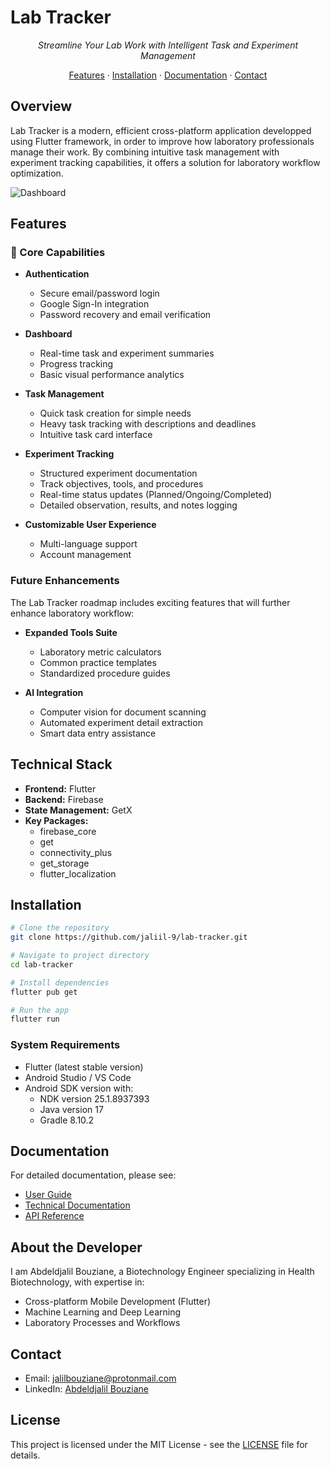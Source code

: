 # Lab Tracker

<div align="center">
    
*Streamline Your Lab Work with Intelligent Task and Experiment Management*

[Features](#features) · [Installation](#installation) · [Documentation](#documentation) · [Contact](#contact)

</div>

## Overview

Lab Tracker is a modern, efficient cross-platform application developped using Flutter framework, in order to improve how laboratory professionals manage their work. By combining intuitive task management with experiment tracking capabilities, it offers a solution for laboratory workflow optimization.

![Dashboard](https://github.com/jaliil-9/lab-tracker/blob/main/assets/screenshots/dashboard/Screenshot_2025-01-18-09-55-24-481_com.example.lab_tracker_app.jpg)

## Features

### 🔬 Core Capabilities

- **Authentication**
  - Secure email/password login
  - Google Sign-In integration
  - Password recovery and email verification

- **Dashboard**
  - Real-time task and experiment summaries
  - Progress tracking
  - Basic visual performance analytics

- **Task Management**
  - Quick task creation for simple needs
  - Heavy task tracking with descriptions and deadlines
  - Intuitive task card interface

- **Experiment Tracking**
  - Structured experiment documentation
  - Track objectives, tools, and procedures
  - Real-time status updates (Planned/Ongoing/Completed)
  - Detailed observation, results, and notes logging

- **Customizable User Experience**
  - Multi-language support
  - Account management

### Future Enhancements

The Lab Tracker roadmap includes exciting features that will further enhance laboratory workflow:

- **Expanded Tools Suite**
  - Laboratory metric calculators
  - Common practice templates
  - Standardized procedure guides

- **AI Integration**
  - Computer vision for document scanning
  - Automated experiment detail extraction
  - Smart data entry assistance

## Technical Stack

- **Frontend:** Flutter
- **Backend:** Firebase
- **State Management:** GetX
- **Key Packages:**
  - firebase_core
  - get
  - connectivity_plus
  - get_storage
  - flutter_localization

## Installation

```bash
# Clone the repository
git clone https://github.com/jaliil-9/lab-tracker.git

# Navigate to project directory
cd lab-tracker

# Install dependencies
flutter pub get

# Run the app
flutter run
```

### System Requirements

- Flutter (latest stable version)
- Android Studio / VS Code
- Android SDK version with:
  - NDK version 25.1.8937393
  - Java version 17
  - Gradle 8.10.2

## Documentation

For detailed documentation, please see:
- [User Guide](docs/USER_GUIDE.md)
- [Technical Documentation](docs/TECHNICAL.md)
- [API Reference](docs/API.md)

## About the Developer

I am Abdeldjalil Bouziane, a Biotechnology Engineer specializing in Health Biotechnology, with expertise in:
- Cross-platform Mobile Development (Flutter)
- Machine Learning and Deep Learning
- Laboratory Processes and Workflows

## Contact

- Email: jalilbouziane@protonmail.com
- LinkedIn: [Abdeldjalil Bouziane](https://www.linkedin.com/in/abdeldjalil-bouziane-0a7079288/)

## License

This project is licensed under the MIT License - see the [LICENSE](LICENSE) file for details.
